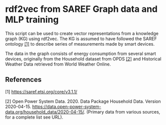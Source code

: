 # rdf2vec from SAREF Graph data and MLP training
 
This script can be used to create vector representations from a knowledge graph (KG) using rdf2vec. 
The KG is assumed to have followed the SAREF ontology [[1]](#SAREF) to describe series of measurements made by smart devices. 

The data in the graph consists of energy consumption from several smart devices, originally from the Household dataset from OPDS [[2]](#OPDS) and Historical Weather Data retrieved from World Weather Online.



## References
<a id="SAREF">[1]</a>
https://saref.etsi.org/core/v3.1.1/

<a id="OPDS">[2]</a>
Open Power System Data. 2020. Data Package Household Data. Version 2020-04-15.
https://data.open-power-system-data.org/household_data/2020-04-15/.
(Primary data from various sources, for a complete list see URL).

